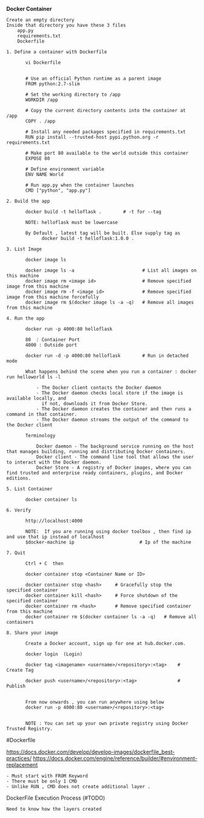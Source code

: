 **Docker Container**


    Create an empty directory 
    Inside that directory you have these 3 files 
        app.py
        requirements.txt
        Dockerfile

`1. Define a container with Dockerfile`
           
           vi Dockerfile
           
           
           # Use an official Python runtime as a parent image
           FROM python:2.7-slim
           
           # Set the working directory to /app
           WORKDIR /app
           
           # Copy the current directory contents into the container at /app
           COPY . /app
           
           # Install any needed packages specified in requirements.txt
           RUN pip install --trusted-host pypi.python.org -r requirements.txt
           
           # Make port 80 available to the world outside this container
           EXPOSE 80
           
           # Define environment variable
           ENV NAME World
           
           # Run app.py when the container launches
           CMD ["python", "app.py"]

`2. Build the app`

           docker build -t helloflask .        # -t for --tag
           
           NOTE: helloflask must be lowercase
           
           By Default , latest tag will be built. Else supply tag as
                 docker build -t helloflask:1.0.0 .
           
`3. List Image`

           docker image ls 
           
           docker image ls -a                         # List all images on this machine
           docker image rm <image id>                 # Remove specified image from this machine
           docker image rm -f <image id>              # Remove specified image from this machine forcefully 
           docker image rm $(docker image ls -a -q)   # Remove all images from this machine
           
           
`4. Run the app`

           docker run -p 4000:80 helloflask
           
           80  : Container Port 
           4000 : Outside port 
           
           docker run -d -p 4000:80 helloflask        # Run in detached mode 
           
           What happens behind the scene when you run a container : docker run helloworld ls -l
           
               - The Docker client contacts the Docker daemon
               - The Docker daemon checks local store if the image is available locally, and 
                 if not, downloads it from Docker Store. 
               - The Docker daemon creates the container and then runs a command in that container.
               - The Docker daemon streams the output of the command to the Docker client
               
           Terminology
           
               Docker daemon - The background service running on the host that manages building, running and distributing Docker containers.
               Docker client - The command line tool that allows the user to interact with the Docker daemon.
               Docker Store - A registry of Docker images, where you can find trusted and enterprise ready containers, plugins, and Docker editions.

           
`5. List Container`

           docker container ls 
           
`6. Verify`

           http://localhost:4000
           
           NOTE:  If you are running using docker toolbox , then find ip and use that ip instead of localhost
           $docker-machine ip                        # Ip of the machine
          
           
`7. Quit`

           Ctrl + C  then
           
           docker container stop <Container Name or ID>
           
           docker container stop <hash>     # Gracefully stop the specified container
           docker container kill <hash>     # Force shutdown of the specified container
           docker container rm <hash>       # Remove specified container from this machine
           docker container rm $(docker container ls -a -q)   # Remove all containers
           
`8. Share your image`

           Create a Docker account, sign up for one at hub.docker.com.
           
           docker login  (Login)
           
           docker tag <imagename> <username>/<repository>:<tag>    # Create Tag
           
           docker push <username>/<repository>:<tag>               # Publish
           
           
           From now onwards , you can run anywhere using below 
           docker run -p 4000:80 <username>/<repository>:<tag>
           
           
           NOTE : You can set up your own private registry using Docker Trusted Registry.
           
#Dockerfile
   
https://docs.docker.com/develop/develop-images/dockerfile_best-practices/
https://docs.docker.com/engine/reference/builder/#environment-replacement

    - Must start with FROM Keyword
    - There must be only 1 CMD 
    - Unlike RUN , CMD does not create additional layer .
    
DockerFile Execution Process (#TODO)

    Need to know how the layers created